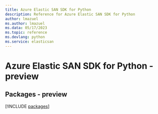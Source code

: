 ```yaml
---
title: Azure Elastic SAN SDK for Python
description: Reference for Azure Elastic SAN SDK for Python
author: lmazuel
ms.author: lmazuel
ms.data: 05/17/2023
ms.topic: reference
ms.devlang: python
ms.service: elasticsan
---
```

# Azure Elastic SAN SDK for Python - preview
## Packages - preview
[!INCLUDE [packages](elastic-san-index.md)]